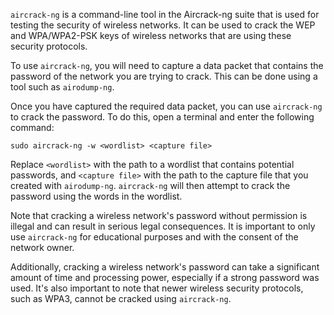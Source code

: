 `aircrack-ng` is a command-line tool in the Aircrack-ng suite that is used for testing the security of wireless networks. It can be used to crack the WEP and WPA/WPA2-PSK keys of wireless networks that are using these security protocols.

To use `aircrack-ng`, you will need to capture a data packet that contains the password of the network you are trying to crack. This can be done using a tool such as `airodump-ng`.

Once you have captured the required data packet, you can use `aircrack-ng` to crack the password. To do this, open a terminal and enter the following command:

```
sudo aircrack-ng -w <wordlist> <capture file>
```

Replace `<wordlist>` with the path to a wordlist that contains potential passwords, and `<capture file>` with the path to the capture file that you created with `airodump-ng`. `aircrack-ng` will then attempt to crack the password using the words in the wordlist.

Note that cracking a wireless network's password without permission is illegal and can result in serious legal consequences. It is important to only use `aircrack-ng` for educational purposes and with the consent of the network owner.

Additionally, cracking a wireless network's password can take a significant amount of time and processing power, especially if a strong password was used. It's also important to note that newer wireless security protocols, such as WPA3, cannot be cracked using `aircrack-ng`.
